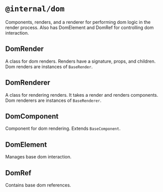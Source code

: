 # `@internal/dom`

Components, renders, and a renderer for performing dom logic in the render process. Also has DomElement and DomRef for controlling dom interaction.

## DomRender

A class for dom renders. Renders have a signature, props, and children. Dom renders are instances of `BaseRender`.

## DomRenderer

A class for rendering renders. It takes a render and renders components. Dom renderers are instances of `BaseRenderer`.

## DomComponent

Component for dom rendering. Extends `BaseComponent`.

## DomElement

Manages base dom interaction.

## DomRef

Contains base dom references.
